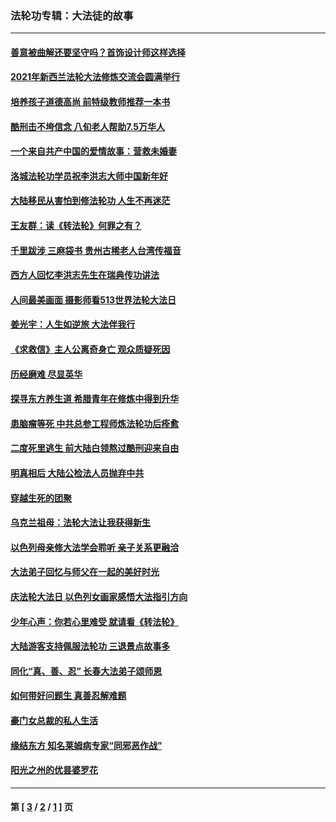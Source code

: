 ### 法轮功专辑：大法徒的故事
---
#### [善意被曲解还要坚守吗？首饰设计师这样选择](../../pages/nf1147481/n13077575.md?08030430) 
#### [2021年新西兰法轮大法修炼交流会圆满举行](../../pages/nf1147481/n13033149.md?08030430) 
#### [培养孩子道德高尚 前特级教师推荐一本书](../../pages/nf1147481/n12938640.md?08030430) 
#### [酷刑击不垮信念 八旬老人帮助7.5万华人](../../pages/nf1147481/n12880712.md?08030430) 
#### [一个来自共产中国的爱情故事：营救未婚妻](../../pages/nf1147481/n12778386.md?08030430) 
#### [洛城法轮功学员祝李洪志大师中国新年好](../../pages/nf1147481/n12724685.md?08030430) 
#### [大陆移民从害怕到修法轮功 人生不再迷茫](../../pages/nf1147481/n12414325.md?08030430) 
#### [王友群：读《转法轮》何罪之有？](../../pages/nf1147481/n12408647.md?08030430) 
#### [千里跋涉 三麻袋书 贵州古稀老人台湾传福音](../../pages/nf1147481/n12198750.md?08030430) 
#### [西方人回忆李洪志先生在瑞典传功讲法](../../pages/nf1147481/n12099607.md?08030430) 
#### [人间最美画面 摄影师看513世界法轮大法日](../../pages/nf1147481/n12094118.md?08030430) 
#### [姜光宇：人生如逆旅 大法伴我行](../../pages/nf1147481/n12088664.md?08030430) 
#### [《求救信》主人公离奇身亡 观众质疑死因](../../pages/nf1147481/n11845215.md?08030430) 
#### [历经磨难 尽显英华](../../pages/nf1147481/n11723297.md?08030430) 
#### [探寻东方养生道 希腊青年在修炼中得到升华](../../pages/nf1147481/n11494502.md?08030430) 
#### [患脑瘤等死 中共总参工程师炼法轮功后痊愈](../../pages/nf1147481/n11466682.md?08030430) 
#### [二度死里逃生 前大陆白领熬过酷刑迎来自由](../../pages/nf1147481/n11368594.md?08030430) 
#### [明真相后 大陆公检法人员抛弃中共](../../pages/nf1147481/n11358618.md?08030430) 
#### [穿越生死的团聚](../../pages/nf1147481/n11258922.md?08030430) 
#### [乌克兰祖母：法轮大法让我获得新生](../../pages/nf1147481/n11269457.md?08030430) 
#### [以色列母亲修大法学会聆听 亲子关系更融洽](../../pages/nf1147481/n11268195.md?08030430) 
#### [大法弟子回忆与师父在一起的美好时光](../../pages/nf1147481/n11267759.md?08030430) 
#### [庆法轮大法日 以色列女画家感悟大法指引方向](../../pages/nf1147481/n11267735.md?08030430) 
#### [少年心声：你若心里难受 就请看《转法轮》](../../pages/nf1147481/n11267496.md?08030430) 
#### [大陆游客支持佩服法轮功 三退景点故事多](../../pages/nf1147481/n11267378.md?08030430) 
#### [同化“真、善、忍” 长春大法弟子颂师恩](../../pages/nf1147481/n11266497.md?08030430) 
#### [如何带好问题生 真善忍解难题](../../pages/nf1147481/n11243655.md?08030430) 
#### [豪门女总裁的私人生活](../../pages/nf1147481/n10127794.md?08030430) 
#### [缘结东方 知名莱姆病专家“同邪恶作战”](../../pages/nf1147481/n10682468.md?08030430) 
#### [阳光之州的优昙婆罗花](../../pages/nf1147481/n10546697.md?08030430) 

---
#### 第 [ [3](./3.md?08030430) / [2](./2.md?08030430) / [1](./1.md?08030430) ] 页
